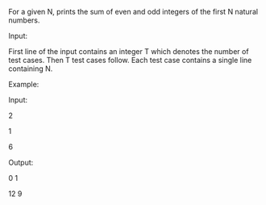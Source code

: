 For a given N, prints the sum of even and odd integers of the first N natural numbers.

Input:

First line of the input contains an integer T which denotes the number of test cases. Then T test cases follow.  Each test case contains a single line containing N.

Example:

Input:

2

1

6 

Output:

0 1

12 9 